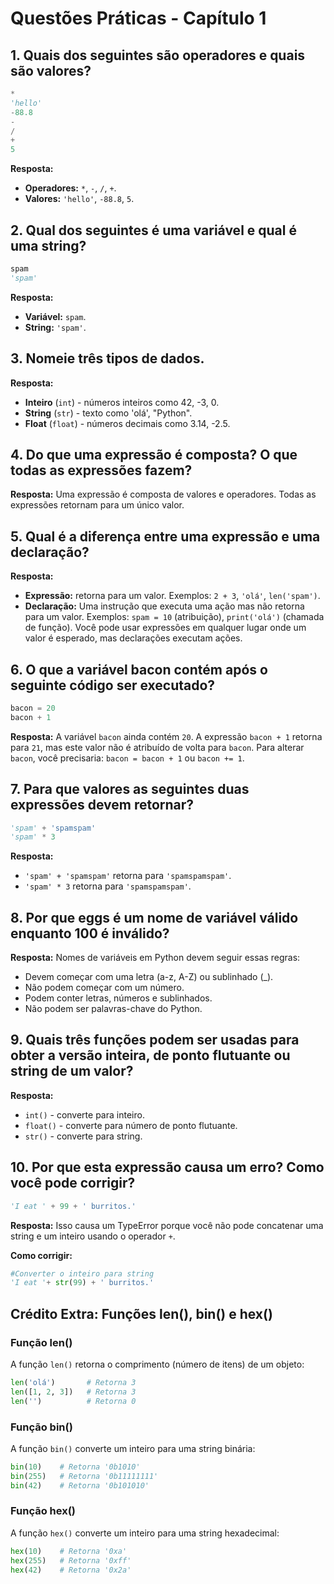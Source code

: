 # Questões Práticas - Capítulo 1

## 1. Quais dos seguintes são operadores e quais são valores?
```python
*
'hello'
-88.8
-
/
+
5
```

**Resposta:**
- **Operadores:** `*`, `-`, `/`, `+`.
- **Valores:** `'hello'`, `-88.8`, `5`.

## 2. Qual dos seguintes é uma variável e qual é uma string?
```python
spam
'spam'
```

**Resposta:**
- **Variável:** `spam`.
- **String:** `'spam'`.

## 3. Nomeie três tipos de dados.

**Resposta:**
- **Inteiro** (`int`) - números inteiros como 42, -3, 0.
- **String** (`str`)  - texto como 'olá', "Python".
- **Float** (`float`) - números decimais como 3.14, -2.5.

## 4. Do que uma expressão é composta? O que todas as expressões fazem?

**Resposta:**
Uma expressão é composta de valores e operadores. Todas as expressões retornam para um único valor.

## 5. Qual é a diferença entre uma expressão e uma declaração?

**Resposta:**
- **Expressão:** retorna para um valor. Exemplos: `2 + 3`, `'olá'`, `len('spam')`.
- **Declaração:** Uma instrução que executa uma ação mas não retorna para um valor. Exemplos: `spam = 10` (atribuição), `print('olá')` (chamada de função).
Você pode usar expressões em qualquer lugar onde um valor é esperado, mas declarações executam ações.

## 6. O que a variável bacon contém após o seguinte código ser executado?
```python
bacon = 20
bacon + 1
```

**Resposta:**
A variável `bacon` ainda contém `20`.
A expressão `bacon + 1` retorna para `21`, mas este valor não é atribuído de volta para `bacon`. Para alterar `bacon`, você precisaria: `bacon = bacon + 1` ou `bacon += 1`.

## 7. Para que valores as seguintes duas expressões devem retornar?
```python
'spam' + 'spamspam'
'spam' * 3
```

**Resposta:**
- `'spam' + 'spamspam'` retorna para `'spamspamspam'`.
- `'spam' * 3` retorna para `'spamspamspam'`.

## 8. Por que eggs é um nome de variável válido enquanto 100 é inválido?

**Resposta:**
Nomes de variáveis em Python devem seguir essas regras:
- Devem começar com uma letra (a-z, A-Z) ou sublinhado (_).
- Não podem começar com um número.
- Podem conter letras, números e sublinhados.
- Não podem ser palavras-chave do Python.

## 9. Quais três funções podem ser usadas para obter a versão inteira, de ponto flutuante ou string de um valor?

**Resposta:**
- `int()` - converte para inteiro.
- `float()` - converte para número de ponto flutuante.
- `str()` - converte para string.

## 10. Por que esta expressão causa um erro? Como você pode corrigir?
```python
'I eat ' + 99 + ' burritos.'
```

**Resposta:**
Isso causa um TypeError porque você não pode concatenar uma string e um inteiro usando o operador `+`.

**Como corrigir:**
```python
#Converter o inteiro para string
'I eat '+ str(99) + ' burritos.'
```

## Crédito Extra: Funções len(), bin() e hex()

### Função len()
A função `len()` retorna o comprimento (número de itens) de um objeto:
```python
len('olá')       # Retorna 3
len([1, 2, 3])   # Retorna 3
len('')          # Retorna 0
```

### Função bin()
A função `bin()` converte um inteiro para uma string binária:
```python
bin(10)    # Retorna '0b1010'
bin(255)   # Retorna '0b11111111'
bin(42)    # Retorna '0b101010'
```

### Função hex()
A função `hex()` converte um inteiro para uma string hexadecimal:
```python
hex(10)    # Retorna '0xa'
hex(255)   # Retorna '0xff'
hex(42)    # Retorna '0x2a'
```
